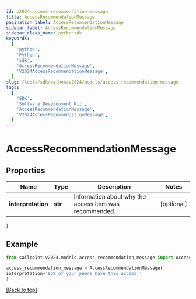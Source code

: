 ```yaml
---
id: v2024-access-recommendation-message
title: AccessRecommendationMessage
pagination_label: AccessRecommendationMessage
sidebar_label: AccessRecommendationMessage
sidebar_class_name: pythonsdk
keywords:
  [
    'python',
    'Python',
    'sdk',
    'AccessRecommendationMessage',
    'V2024AccessRecommendationMessage',
  ]
slug: /tools/sdk/python/v2024/models/access-recommendation-message
tags:
  [
    'SDK',
    'Software Development Kit',
    'AccessRecommendationMessage',
    'V2024AccessRecommendationMessage',
  ]
---
```


# AccessRecommendationMessage

## Properties

| Name | Type | Description | Notes |
| --- | --- | --- | --- |
| **interpretation** | **str** | Information about why the access item was recommended. | [optional] |

}

## Example

```python
from sailpoint.v2024.models.access_recommendation_message import AccessRecommendationMessage

access_recommendation_message = AccessRecommendationMessage(
interpretation='95% of your peers have this access.'
)

```

[[Back to top]](#)
